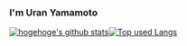### I'm Uran Yamamoto

<!-- リポジトリステータス -->
[![hogehoge's github stats](https://github-readme-stats.vercel.app/api?username=yamamoto1227&hide=contribs&count_private=true&show_icons=true&theme=algolia)](https://github.com/yamamoto1227/)[![Top used Langs](https://github-readme-stats.vercel.app/api/top-langs/?username=yamamoto1227&layout=compact&theme=tokyonight&hide=css)](https://github.com/yamamoto1227/)
<!-- ソースコード統計 -->

<!--
**yamamoto1227/yamamoto1227** is a ✨ _special_ ✨ repository because its `README.md` (this file) appears on your GitHub profile.

Here are some ideas to get you started:

- 🔭 I’m currently working on ...
- 🌱 I’m currently learning ...
- 👯 I’m looking to collaborate on ...
- 🤔 I’m looking for help with ...
- 💬 Ask me about ...
- 📫 How to reach me: ...
- 😄 Pronouns: ...
- ⚡ Fun fact: ...
-->

